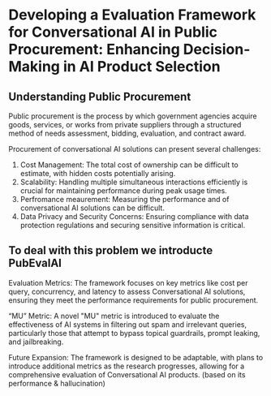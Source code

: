 # Developing a Evaluation Framework for Conversational AI in Public Procurement: Enhancing Decision-Making in AI Product Selection
  
  
 ## Understanding Public Procurement
 Public procurement is the process by which government agencies acquire goods, services, or works from private suppliers through a structured method of needs assessment, bidding, evaluation, and contract award.

 Procurement of conversational AI solutions can present several challenges: 
 1. Cost Management: The total cost of ownership can be difficult to estimate, with hidden costs potentially arising.
 2. Scalability: Handling multiple simultaneous interactions efficiently is crucial for maintaining performance during peak usage times.
 3. Perfromance meaurement:  Measuring the performance and of conversational AI solutions can be difficult.
 4. Data Privacy and Security Concerns: Ensuring compliance with data protection regulations and securing sensitive information is critical.

## To deal with this problem we introducte PubEvalAI 
Evaluation Metrics: The framework focuses on key metrics like cost per query, concurrency, and latency to assess Conversational AI solutions, ensuring they meet the performance requirements for public procurement.

“MU” Metric:  A novel "MU" metric is introduced to evaluate the effectiveness of AI systems in filtering out spam and irrelevant queries, particularly those that attempt to bypass topical guardrails, prompt leaking, and jailbreaking.

Future Expansion: The framework is designed to be adaptable, with plans to introduce additional metrics as the research progresses, allowing for a comprehensive evaluation of Conversational AI products. (based on its performance & hallucination)
